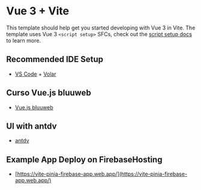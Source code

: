 # Vue 3 + Vite

This template should help get you started developing with Vue 3 in Vite. The template uses Vue 3 `<script setup>` SFCs, check out the [script setup docs](https://v3.vuejs.org/api/sfc-script-setup.html#sfc-script-setup) to learn more.

## Recommended IDE Setup

- [VS Code](https://code.visualstudio.com/) + [Volar](https://marketplace.visualstudio.com/items?itemName=Vue.volar)

## Curso Vue.js bluuweb

- [Vue.js bluuweb](https://bluuweb.github.io/vue-udemy/)

## UI with antdv
- [antdv](https://www.antdv.com/)

## Example App Deploy on FirebaseHosting
- [https://vite-pinia-firebase-app.web.app/](https://vite-pinia-firebase-app.web.app/)